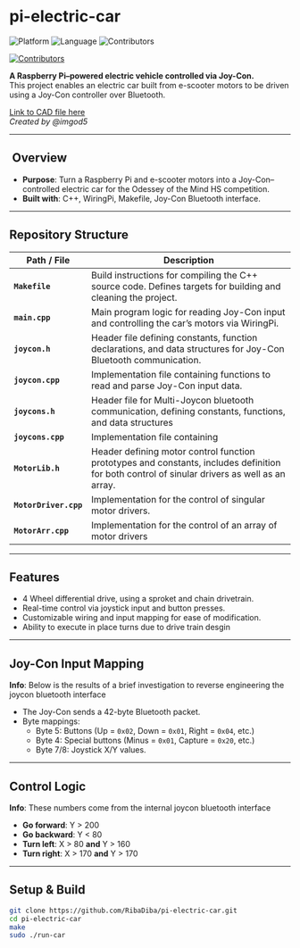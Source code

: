 # pi-electric-car

![Platform](https://img.shields.io/badge/Platform-Raspberry_PI-informational?color=B2113F&logo=raspberrypi&logoColor=white&style=flat
) ![Language](https://img.shields.io/badge/language-C%2B%2B-lightgrey)
![Contributors](https://img.shields.io/github/contributors/RibaDiba/pi-electric-car?color=informational&style=flat)

[![Contributors](https://contrib.rocks/image?repo=RibaDiba/pi-electric-car)](https://github.com/RibaDiba/pi-electric-car/graphs/contributors)


**A Raspberry Pi–powered electric vehicle controlled via Joy-Con.**  
This project enables an electric car built from e-scooter motors to be driven using a Joy-Con controller over Bluetooth.

[Link to CAD file here](https://cad.onshape.com/documents/f188a9c0193ae862e4d85774/w/2e1b61a494eceb673373fd07/e/9c9974e0483e9adc0cc3e6ba?renderMode=0&uiState=6898a2caabd109049a96fbdb)  
_Created by @imgod5_

---

## ​ Overview
- **Purpose**: Turn a Raspberry Pi and e-scooter motors into a Joy-Con–controlled electric car for the Odessey of the Mind HS competition.
- **Built with**: C++, WiringPi, Makefile, Joy-Con Bluetooth interface.

---

## Repository Structure

| Path / File | Description |
|-------------|-------------|
| **`Makefile`** | Build instructions for compiling the C++ source code. Defines targets for building and cleaning the project. |
| **`main.cpp`** | Main program logic for reading Joy-Con input and controlling the car’s motors via WiringPi. |
| **`joycon.h`** | Header file defining constants, function declarations, and data structures for Joy-Con Bluetooth communication. |
| **`joycon.cpp`** | Implementation file containing functions to read and parse Joy-Con input data. |
| **`joycons.h`** | Header file for Multi-Joycon bluetooth communication, defining constants, functions, and data structures |
| **`joycons.cpp`** | Implementation file containing  |
| **`MotorLib.h`** | Header defining motor control function prototypes and constants, includes definition for both control of sinular drivers as well as an array. |
| **`MotorDriver.cpp`** | Implementation for the control of singular motor drivers. |
| **`MotorArr.cpp`** | Implementation for the control of an array of motor drivers |

---

##  Features
- 4 Wheel differential drive, using a sproket and chain drivetrain.
- Real-time control via joystick input and button presses.
- Customizable wiring and input mapping for ease of modification.
- Ability to execute in place turns due to drive train desgin

---

##  Joy-Con Input Mapping

**Info**: Below is the results of a brief investigation to reverse engineering the joycon bluetooth interface

- The Joy-Con sends a 42-byte Bluetooth packet.
- Byte mappings:
  - Byte 5: Buttons (Up = `0x02`, Down = `0x01`, Right = `0x04`, etc.)
  - Byte 4: Special buttons (Minus = `0x01`, Capture = `0x20`, etc.)
  - Byte 7/8: Joystick X/Y values.

---

##  Control Logic

**Info**: These numbers come from the internal joycon bluetooth interface

- **Go forward**: Y > 200  
- **Go backward**: Y < 80  
- **Turn left**: X > 80 **and** Y > 160  
- **Turn right**: X > 170 **and** Y > 170

---

##  Setup & Build
```bash
git clone https://github.com/RibaDiba/pi-electric-car.git
cd pi-electric-car
make
sudo ./run-car

